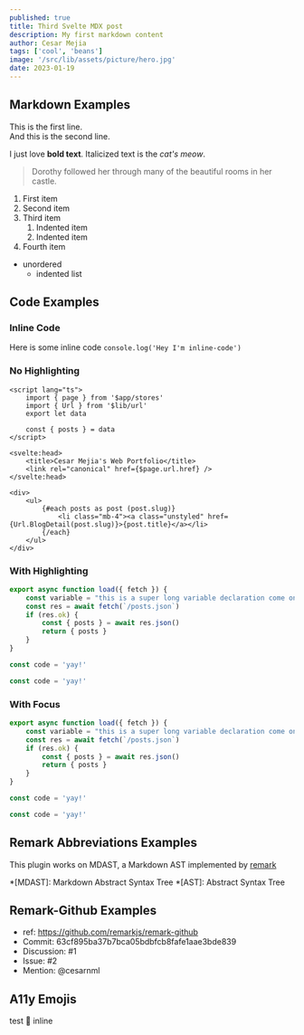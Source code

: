 ```yaml
---
published: true
title: Third Svelte MDX post
description: My first markdown content
author: Cesar Mejia
tags: ['cool', 'beans']
image: '/src/lib/assets/picture/hero.jpg'
date: 2023-01-19
---
```


## Markdown Examples

This is the first line.  
And this is the second line.

I just love **bold text**.
Italicized text is the _cat's meow_.

> Dorothy followed her through many of the beautiful rooms in her castle.

1. First item
2. Second item
3. Third item
   1. Indented item
   2. Indented item
4. Fourth item

- unordered
  - indented list

## Code Examples

### Inline Code

Here is some inline code `console.log('Hey I'm inline-code')`
### No Highlighting

```svelte
<script lang="ts">
	import { page } from '$app/stores'
	import { Url } from '$lib/url'
	export let data

	const { posts } = data
</script>

<svelte:head>
	<title>Cesar Mejia's Web Portfolio</title>
	<link rel="canonical" href={$page.url.href} />
</svelte:head>

<div>
	<ul>
		{#each posts as post (post.slug)}
			<li class="mb-4"><a class="unstyled" href={Url.BlogDetail(post.slug)}>{post.title}</a></li>
		{/each}
	</ul>
</div>
```

### With Highlighting

```js {5-7a,3a,4a, 2r, 10n, 12n}
export async function load({ fetch }) {
	const variable = "this is a super long variable declaration come on"
	const res = await fetch(`/posts.json`)
	if (res.ok) {
		const { posts } = await res.json()
		return { posts }
	}
}

const code = 'yay!'

const code = 'yay!'
```

### With Focus
```ts {4-6f}
export async function load({ fetch }) {
	const variable = "this is a super long variable declaration come on"
	const res = await fetch(`/posts.json`)
	if (res.ok) {
		const { posts } = await res.json()
		return { posts }
	}
}

const code = 'yay!'

const code = 'yay!'
```
## Remark Abbreviations Examples

This plugin works on MDAST, a Markdown AST
implemented by [remark](https://github.com/remarkjs/remark)

*[MDAST]: Markdown Abstract Syntax Tree
*[AST]: Abstract Syntax Tree

## Remark-Github Examples

- ref: https://github.com/remarkjs/remark-github
- Commit: 63cf895ba37b7bca05bdbfcb8fafe1aae3bde839
- Discussion: #1
- Issue: #2
- Mention: @cesarnml

## A11y Emojis

test 🙂 inline

